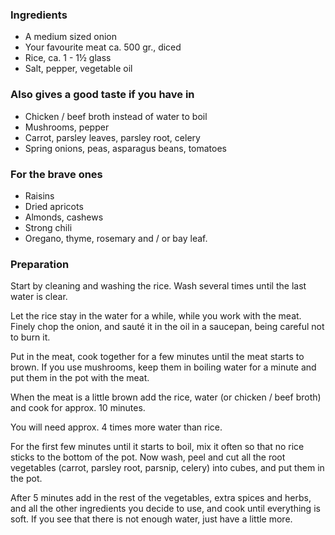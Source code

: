 
### Ingredients
- A medium sized onion
- Your favourite meat ca. 500 gr., diced
- Rice, ca. 1 - 1½ glass
- Salt, pepper, vegetable oil

### Also gives a good taste if you have in
- Chicken / beef broth instead of water to boil
- Mushrooms, pepper
- Carrot, parsley leaves, parsley root, celery
- Spring onions, peas, asparagus beans, tomatoes

### For the brave ones
- Raisins
- Dried apricots
- Almonds, cashews
- Strong chili
- Oregano, thyme, rosemary and / or bay leaf.

### Preparation
 Start by cleaning and washing the rice. Wash several times until the last water is clear.

 Let the rice stay in the water for a while, while you work with the meat. Finely chop the onion, and sauté it in the oil in a saucepan, being careful not to burn it.

 Put in the meat, cook together for a few minutes until the meat starts to brown. If you use mushrooms, keep them in boiling water for a minute and put them in the pot with the meat.

 When the meat is a little brown add the rice, water (or chicken / beef broth) and cook for approx. 10 minutes.

 You will need approx. 4 times more water than rice.

 For the first few minutes until it starts to boil, mix it often so that no rice sticks to the bottom of the pot. Now wash, peel and cut all the root vegetables (carrot, parsley root, parsnip, celery) into cubes, and put them in the pot.

 After 5 minutes add in the rest of the vegetables, extra spices and herbs, and all the other ingredients you decide to use, and cook until everything is soft. If you see that there is not enough water, just have a little more.

  